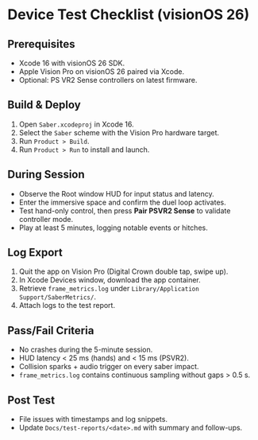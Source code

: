 # Device Test Checklist (visionOS 26)

## Prerequisites
- Xcode 16 with visionOS 26 SDK.
- Apple Vision Pro on visionOS 26 paired via Xcode.
- Optional: PS VR2 Sense controllers on latest firmware.

## Build & Deploy
1. Open `Saber.xcodeproj` in Xcode 16.
2. Select the `Saber` scheme with the Vision Pro hardware target.
3. Run `Product > Build`.
4. Run `Product > Run` to install and launch.

## During Session
- Observe the Root window HUD for input status and latency.
- Enter the immersive space and confirm the duel loop activates.
- Test hand-only control, then press **Pair PSVR2 Sense** to validate controller mode.
- Play at least 5 minutes, logging notable events or hitches.

## Log Export
1. Quit the app on Vision Pro (Digital Crown double tap, swipe up).
2. In Xcode Devices window, download the app container.
3. Retrieve `frame_metrics.log` under `Library/Application Support/SaberMetrics/`.
4. Attach logs to the test report.

## Pass/Fail Criteria
- No crashes during the 5-minute session.
- HUD latency < 25 ms (hands) and < 15 ms (PSVR2).
- Collision sparks + audio trigger on every saber impact.
- `frame_metrics.log` contains continuous sampling without gaps > 0.5 s.

## Post Test
- File issues with timestamps and log snippets.
- Update `Docs/test-reports/<date>.md` with summary and follow-ups.
